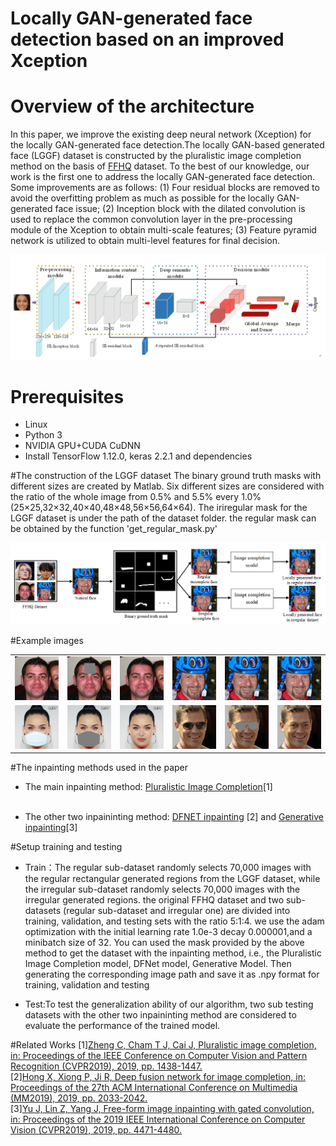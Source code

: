 # Locally GAN-generated face detection based on an improved Xception
##
# Overview of the architecture
In this paper, we improve the existing  deep neural network (Xception)  for the locally GAN-generated face detection.The locally GAN-based generated face (LGGF) dataset is constructed by the pluralistic image completion method on the basis of [FFHQ](https://github.com/tkarras/progressive_growing_of_gans) dataset. To the best of our knowledge, our work is the first one to address the locally GAN-generated face detection. Some improvements are as follows: (1) Four residual blocks are removed to avoid the overfitting problem as much as possible for the locally GAN-generated face issue; (2) Inception block with the dilated convolution is used to replace the common convolution layer in the pre-processing module of the Xception to obtain multi-scale features; (3) Feature pyramid network is utilized to obtain multi-level features for final decision.



<td><img src='architecture.png'></td>

# Prerequisites

- Linux
- Python 3
- NVIDIA GPU+CUDA CuDNN
- Install TensorFlow 1.12.0, keras 2.2.1 and dependencies


#The construction of the LGGF dataset
The binary ground truth masks with different sizes are created by Matlab. Six different sizes are considered with the ratio of the whole image from 0.5% and 5.5% every 1.0% (25×25,32×32,40×40,48×48,56×56,64×64). The iriregular mask for the LGGF dataset is under the path of the dataset folder. the regular mask can be obtained by the function 'get_regular_mask.py'
<td><img src='construction_of_dataset.png'></td>

#Example images
<table>
<tr>
<td><img src='samples/samples1.png'></td>
<td><img src='samples_mask/samples1.png'></td>
<td><img src='samples_results/samples1.png'></td>
<td><img src='samples/samples2.png'></td>
<td><img src='samples_mask/samples2.png'></td>
<td><img src='samples_results/samples2.png'></td>
</tr>

<tr>
<td><img src='samples/samples3.png'></td>
<td><img src='samples_mask/samples3.png'></td>
<td><img src='samples_results/samples3.png'></td>
<td><img src='samples/samples4.png'></td>
<td><img src='samples_mask/samples4.png'></td>
<td><img src='samples_results/samples4.png'></td>
</tr>

</table>


#The inpainting methods used in the paper


- The main inpainting method:   [Pluralistic Image Completion](https://github.com/lyndonzheng/Pluralistic)[1]<br><br>





- The other two inpaininting method: 
[DFNET inpainting](https://github.com/hughplay/DFNet.git) [2] and   [Generative inpainting](https://github.com/hughplay/DFNet.git)[3]<br>

#Setup training and testing


- Train：The regular sub-dataset randomly selects 70,000 images with the regular rectangular generated regions from the LGGF dataset, while the irregular sub-dataset randomly selects 70,000 images with the irregular generated regions. the original FFHQ dataset and two sub-datasets (regular sub-dataset and irregular one) are divided into training, validation, and testing sets with the ratio 5:1:4.
we use the adam optimization with the initial learning rate 1.0e-3 decay 0.000001,and a minibatch size of 32. You can used the mask provided by the above method to get the dataset with the inpainting method, i.e., the Pluralistic Image Completion model, DFNet model, Generative Model. Then generating the corresponding image path and save it as .npy format for training, validation and testing

- Test:To test the generalization ability of our algorithm, two sub testing datasets with the other two inpaininting method are considered to evaluate the performance of the trained model.

#Related Works
[1][Zheng C, Cham T J, Cai J, Pluralistic image completion, in: Proceedings of the IEEE Conference on Computer Vision and Pattern Recognition (CVPR2019), 2019, pp. 1438-1447.](https://openaccess.thecvf.com/content_CVPR_2019/html/Zheng_Pluralistic_Image_Completion_CVPR_2019_paper.html)<br>
[2][Hong X, Xiong P, Ji R, Deep fusion network for image completion, in: Proceedings of the 27th ACM International Conference on Multimedia (MM2019), 2019, pp. 2033-2042.](https://dl.acm.org/doi/abs/10.1145/3343031.3351002)<br>
[3][Yu J, Lin Z, Yang J, Free-form image inpainting with gated convolution, in: Proceedings of the 2019 IEEE International Conference on Computer Vision (CVPR2019), 2019, pp. 4471-4480.](https://openaccess.thecvf.com/content_ICCV_2019/html/Yu_Free-Form_Image_Inpainting_With_Gated_Convolution_ICCV_2019_paper.html)
